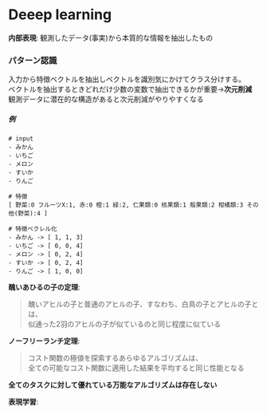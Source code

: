 
# Deeep learning

**内部表現**: 観測したデータ(事実)から本質的な情報を抽出したもの  

### パターン認識  
入力から特徴ベクトルを抽出しベクトルを識別気にかけてクラス分けする。  
ベクトルを抽出するときどれだけ少数の変数で抽出できるかが重要->**次元削減**  
観測データに潜在的な構造があると次元削減がやりやすくなる  

##### 例
```
# input
- みかん
- いちご
- メロン
- すいか
- りんご

# 特徴
[ 野菜:0 フルーツX:1, 赤:0 橙:1 緑:2, 仁果類:0 核果類:1 殻果類:2 柑橘類:3 その他(野菜):4 ]

# 特徴ベクレル化
- みかん -> [ 1, 1, 3]
- いちご -> [ 0, 0, 4]
- メロン -> [ 0, 2, 4]
- すいか -> [ 0, 2, 4]
- りんご -> [ 1, 0, 0]
```


**醜いあひるの子の定理**:  
> 醜いアヒルの子と普通のアヒルの子、すなわち、白鳥の子とアヒルの子とは、   
> 似通った2羽のアヒルの子が似ているのと同じ程度に似ている  
  
**ノーフリーランチ定理**: 
> コスト関数の極値を探索するあらゆるアルゴリズムは、  
> 全ての可能なコスト関数に適用した結果を平均すると同じ性能となる
  
**全てのタスクに対して優れている万能なアルゴリズムは存在しない**  
  
**表現学習**:  




